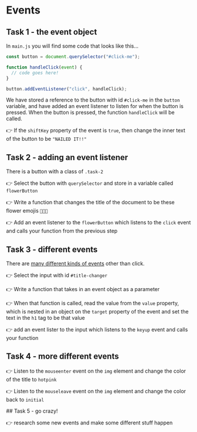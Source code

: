 # Events

## Task 1 - the event object

In `main.js` you will find some code that looks like this...

```js
const button = document.querySelector("#click-me");

function handleClick(event) {
  // code goes here!
}

button.addEventListener("click", handleClick);
```

We have stored a reference to the button with id `#click-me` in the `button` variable, and have added an event listener to listen for when the button is pressed. When the button is pressed, the function `handleClick` will be called.

👉 If the `shiftKey` property of the event is `true`, then change the inner text of the button to be `"NAILED IT!!"`

## Task 2 - adding an event listener

There is a button with a class of `.task-2`

👉 Select the button with `querySelector` and store in a variable called `flowerButton`

👉 Write a function that changes the title of the document to be these flower emojis `💐🌷🌼`

👉 Add an event listener to the `flowerButton` which listens to the `click` event and calls your function from the previous step

## Task 3 - different events

There are [many different kinds of events](https://developer.mozilla.org/en-US/docs/Web/Events) other than click.

👉 Select the input with id `#title-changer`

👉 Write a function that takes in an event object as a parameter

👉 When that function is called, read the value from the `value` property, which is nested in an object on the `target` property of the event and set the text in the `h1` tag to be that value

👉 add an event lister to the input which listens to the `keyup` event and calls your function

## Task 4 - more different events

👉 Listen to the `mouseenter` event on the `img` element and change the color of the title to `hotpink`

👉 Listen to the `mouseleave` event on the `img` element and change the color back to `initial`

## Task 5 - go crazy!

👉 research some new events and make some different stuff happen
